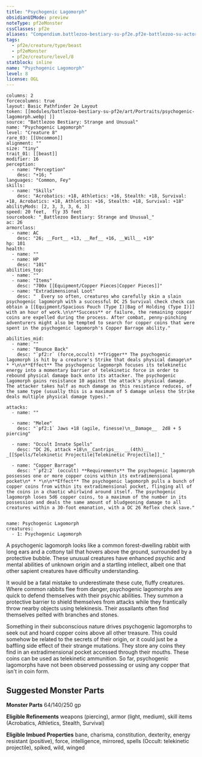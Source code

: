 ```yaml
---
title: "Psychogenic Lagomorph"
obsidianUIMode: preview
noteType: pf2eMonster
cssClasses: pf2e
aliases: "Compendium.battlezoo-bestiary-su-pf2e.pf2e-battlezoo-su-actors.Actor.I0V4kP7S9QiFjLv1" 
tags:
  - pf2e/creature/type/beast
  - pf2eMonster
  - pf2e/creature/level/8
statblock: inline
name: "Psychogenic Lagomorph"
level: 8
license: OGL
---
```


```statblock
columns: 2
forcecolumns: true
layout: Basic Pathfinder 2e Layout
token: [[modules/battlezoo-bestiary-su-pf2e/art/Portraits/psychogenic-lagomorph.webp| ]]
source: "Battlezoo Bestiary: Strange and Unusual"
name: "Psychogenic Lagomorph"
level: "Creature 8"
rare_03: [[Uncommon]]
alignment: ""
size: "tiny"
trait_01: [[beast]]
modifier: 16
perception:
  - name: "Perception"
    desc: "+16; "
languages: "Common, Fey"
skills:
  - name: "Skills"
    desc: "Acrobatics: +18, Athletics: +16, Stealth: +18, Survival: +18, Acrobatics: +18, Athletics: +16, Stealth: +18, Survival: +18"
abilityMods: [2, 3, 3, 3, 6, 3]
speed: 20 feet,  fly 35 feet
sourcebook: "_Battlezoo Bestiary: Strange and Unusual_"
ac: 26
armorclass:
  - name: AC
    desc: "26; __Fort__ +13, __Ref__ +16, __Will__ +19"
hp: 101
health:
  - name: ""
  - name: HP
    desc: "101"
abilities_top:
  - name: ""
  - name: "Items"
    desc: "700x [[Equipment/Copper Pieces|Copper Pieces]]"
  - name: "Extradimensional Loot"
    desc: "  Every so often, creatures who carefully skin a slain psychogenic lagomorph with a successful DC 25 Survival check check can obtain a [[Equipment/Spacious Pouch (Type I)|Bag of Holding (Type I)]] with an hour of work.\n\n**Success** or failure, the remaining copper coins are expelled during the process. After combat, penny-pinching adventurers might also be tempted to search for copper coins that were spent in the psychogenic lagomorph's Copper Barrage ability."

abilities_mid:
  - name: ""
  - name: "Bounce Back"
    desc: "`pf2:r` (force,occult) **Trigger** The psychogenic lagomorph is hit by a creature's Strike that deals physical damage\n* * *\n\n**Effect** The psychogenic lagomorph focuses its telekinetic energy into a momentary barrier of telekinetic force in order to rebound physical damage back onto its attacker. The psychogenic lagomorph gains resistance 10 against the attack's physical damage. The attacker takes half as much damage as this resistance reduces, of the same type (usually this is a maximum of 5 damage unless the Strike deals multiple physical damage types)."

attacks:
  - name: ""

  - name: "Melee"
    desc: "`pf2:1` Jaws +18 (agile, finesse)\n__Damage__  2d8 + 5 piercing"

  - name: "Occult Innate Spells"
    desc: "DC 26, attack +18\n__Cantrips__  __(4th)__ _[[Spells/Telekinetic Projectile|Telekinetic Projectile]]_"

  - name: "Copper Barrage"
    desc: "`pf2:2` (occult) **Requirements** The psychogenic lagomorph possesses one or more copper coins within its extradimensional pocket\n* * *\n\n**Effect** The psychogenic lagomorph pulls a bunch of copper coins from within its extradimensional pocket, flinging all of the coins in a chaotic whirlwind around itself. The psychogenic lagomorph loses 5d6 copper coins, to a maximum of the number in its possession and deals the same amount of bludgeoning damage to all creatures within a 30-foot emanation, with a DC 26 Reflex check save."
 
```

```encounter-table
name: Psychogenic Lagomorph
creatures:
  - 1: Psychogenic Lagomorph
```



A psychogenic lagomorph looks like a common forest-dwelling rabbit with long ears and a cottony tail that hovers above the ground, surrounded by a protective bubble. These unusual creatures have enhanced psychic and mental abilities of unknown origin and a startling intellect, albeit one that other sapient creatures have difficulty understanding.

It would be a fatal mistake to underestimate these cute, fluffy creatures. Where common rabbits flee from danger, psychogenic lagomorphs are quick to defend themselves with their psychic abilities. They summon a protective barrier to shield themselves from attacks while they frantically throw nearby objects using telekinesis. Their assailants often find themselves pelted with branches and stones.

Something in their subconscious nature drives psychogenic lagomorphs to seek out and hoard copper coins above all other treasure. This could somehow be related to the secrets of their origin, or it could just be a baffling side effect of their strange mutations. They store any coins they find in an extradimensional pocket accessed through their mouths. These coins can be used as telekinetic ammunition. So far, psychogenic lagomorphs have not been observed possessing or using any copper that isn't in coin form.

## Suggested Monster Parts

**Monster Parts** 64/140/250 gp

**Eligible Refinements** weapons (piercing), armor (light, medium), skill items (Acrobatics, Athletics, Stealth, Survival)

**Eligible Imbued Properties** bane, charisma, constitution, dexterity, energy resistant (positive), force, intelligence, mirrored, spells (Occult: telekinetic projectile), spiked, wild, winged
